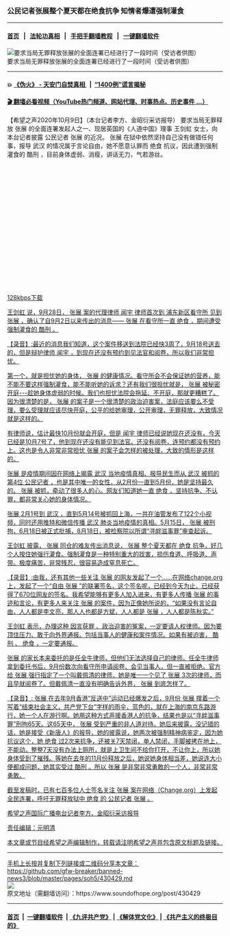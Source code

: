 ### 公民记者张展整个夏天都在绝食抗争 知情者爆遭强制灌食
------------------------

#### [首页](https://github.com/gfw-breaker/banned-news3/blob/master/README.md) &nbsp;&nbsp;|&nbsp;&nbsp; [法轮功真相](https://github.com/begood0513/basic/blob/master/README.md)  &nbsp;&nbsp;|&nbsp;&nbsp; [手把手翻墙教程](https://github.com/gfw-breaker/guides/wiki)  &nbsp;&nbsp;|&nbsp;&nbsp; [一键翻墙软件](https://github.com/gfw-breaker/nogfw/blob/master/README.md)  



<div><img alt="要求当局无罪释放张展的全面连署已经进行了一段时间（受访者供图）" src="https://img.soundofhope.org/2020-10/4ef19353-eabf-476e-a055-949f9ffb0a3a-1602254617653.jpg"/>
<br/><figcaption class="caption">
 要求当局无罪释放张展的全面连署已经进行了一段时间（受访者供图）
</figcaption></div><hr/>

#### 💥 [《伪火》 - 天安门自焚真相 ](http://158.247.195.190:10000/videos/blog/weihuo.html)&nbsp; |&nbsp; [“1400例”谎言揭秘  ](http://158.247.195.190:10000/videos/blog/jiexi1400.html)

#### [ 🎬  翻墙必看视频（YouTube热门频道、网站代理、时事热点、历史事件 ...）](https://github.com/gfw-breaker/links/blob/master/banned.md)

<div><div class="Content__Wrapper sc-1bvya0-0 grZQxZ">
 <p class="meta-top">
  <span class="meta">
   【希望之声2020年10月9日】（本台记者李方、金昭衍采访报导）
  </span>
  要求当局无罪释放
  <ok href="/term/196223">
   张展
  </ok>
  的全面连署发起人之一、现居英国的《人道中国》理事
  <ok href="/term/393829">
   王剑虹
  </ok>
  女士，向本台记者披露
  <ok href="/term/98194">
   公民记者
  </ok>
  <ok href="/term/196223">
   张展
  </ok>
  的近况。
  <ok href="/term/196223">
   张展
  </ok>
  在狱中依然坚持自己没有做错任何事，报导
  <ok href="/term/39919">
   武汉
  </ok>
  的情况属于言论自由，她不愿意认罪而
  <ok href="/term/14250">
   绝食
  </ok>
  抗议，因此遭到强制灌食的
  <ok href="/term/8379">
   酷刑
  </ok>
  ，目前身体虚弱、消瘦，讲话无力，气若游丝。
 </p>
 <div class="AudioCompact__Wrap-xeq414-0 OHjoL">
  <div class="btn">
   <div class="AspectRatio__Container-sc-8mrkfw-0 gVjdXD" width="100%">
    <div>
     <div>
      <svg class="SVG__StyledSvg-sc-1a9vc73-0 btWksn btn-play" color="#f98f21">
       <use xlink:href="/img/sprite.svg#icon-play">
       </use>
      </svg>
      <svg class="SVG__StyledSvg-sc-1a9vc73-0 btWksn btn-pause" color="#f98f21">
       <use xlink:href="/img/sprite.svg#icon-pause">
       </use>
      </svg>
     </div>
    </div>
   </div>
  </div>
  <div class="wave">
   <canvas class="Waveform__Wrapper-sc-16ierob-0 grvXFa" data-resize-watcher="width">
   </canvas>
  </div>
  <div class="download-block">
   <a download="" href="//media.soundofhope.org/audio04/2020-10/1602253458907.mp3">
    128kbps下载
   </ok>
  </div>
 </div>
 <p>
  <ok href="/term/393829">
   王剑虹
  </ok>
  说，9月28日，
  <ok href="/term/196223">
   张展
  </ok>
  案的代理律师
  <ok href="/term/393832">
   闻宇
  </ok>
  律师首次到
  <ok href="/term/393835">
   浦东新区看守所
  </ok>
  见到
  <ok href="/term/196223">
   张展
  </ok>
  ，确认了自9月2日以来传出的消息——
  <ok href="/term/196223">
   张展
  </ok>
  在看守所一直
  <ok href="/term/14250">
   绝食
  </ok>
  ，期间遭受强制灌食的
  <ok href="/term/8379">
   酷刑
  </ok>
  。
 </p>
 <div class="AD_Embed__Wrap-sc-1xslmin-0 igMuqX module desktop">
  <div>
  </div>
 </div>
 <p>
  【录音】:最近的消息我们知道，这个案件移送到法院已经快3周了，9月18号送去的，但是辩护律师
  <ok href="/term/393832">
   闻宇
  </ok>
  ，到现在还没有预约到见法官和阅卷，所以我们非常担忧。
 </p>
 <p>
  第一个，就是担忧她的身体，
  <ok href="/term/196223">
   张展
  </ok>
  的健康情况。看守所会不会保证她的营养，能不能不要这样强制灌食，能不能听她的诉求？还有我们很担忧就是，
  <ok href="/term/196223">
   张展
  </ok>
  被秘密开庭---趁她身体虚弱的时候。我们也担忧法院会拖延、不开庭，那就更糟糕了。因为很清楚的是，
  <ok href="/term/196223">
   张展
  </ok>
  的案子是一个很清楚的政治迫害案，法庭应该要么不受理，要么受理就应该尽快开庭，公平的给她审理，公开审理，无罪释放，大致情况就是这样的。
 </p>
 <p>
  有律师说，估计最快10月份就会开庭，但是
  <ok href="/term/393832">
   闻宇
  </ok>
  律师已经说她现在还没有，今天已经是10月7号了，他到现在还没有能见到法官。还没有阅卷，连预约都没有预约上。这也是令人非常非常担忧
  <ok href="/term/196223">
   张展
  </ok>
  的案子会怎样的被处理，大致的情形是这样的。
 </p>
 <p>
  <ok href="/term/196223">
   张展
  </ok>
  是疫情期间因在网络上揭露
  <ok href="/term/39919">
   武汉
  </ok>
  当地疫情真相、报导民生而从
  <ok href="/term/39919">
   武汉
  </ok>
  被抓的第4位
  <ok href="/term/98194">
   公民记者
  </ok>
  ，也是其中唯一的女性，从2月份一直到5月份，她是坚持最久的。
  <ok href="/term/196223">
   张展
  </ok>
  被抓，牵动了很多人的心。网友们知道她一直
  <ok href="/term/14250">
   绝食
  </ok>
  ，坚持抗争、不认罪，都非常关心她的身体情况。
 </p>
 <p>
  <ok href="/term/196223">
   张展
  </ok>
  2月1号到
  <ok href="/term/39919">
   武汉
  </ok>
  ，直到5月14号被抓回上海，一共在油管发布了122个小视频，同时还用推特和微信传播
  <ok href="/term/39919">
   武汉
  </ok>
  肺炎当地疫情的真相。5月15日，
  <ok href="/term/196223">
   张展
  </ok>
  被刑拘，6月18日被正式批捕，8月18日，被检察院以所谓“寻衅滋事罪”审查起诉。
 </p>
 <p>
  <ok href="/term/393829">
   王剑虹
  </ok>
  披露，
  <ok href="/term/196223">
   张展
  </ok>
  同仓的难友传出消息说，
  <ok href="/term/196223">
   张展
  </ok>
  整个夏天都在
  <ok href="/term/14250">
   绝食
  </ok>
  抗争，好几个人按住她强行灌食。强制灌食是一种特别重大的戕害，损伤食道、呼吸道、声带。极度痛苦，非常残忍，很容易造成窒息死亡。
 </p>
 <p>
  【录音】:由我，还有其他一些关注
  <ok href="/term/196223">
   张展
  </ok>
  的网友发起了一个……在网络change.org上，发起了一个“自由
  <ok href="/term/196223">
   张展
  </ok>
  ”的联署签名，这个签名呢，已经到今天为止、已经获得了670位网友的签名。我希望能够有更多人加入进来，有更多人传播
  <ok href="/term/196223">
   张展
  </ok>
  的事迹和言论，有更多人来关注
  <ok href="/term/196223">
   张展
  </ok>
  的案件，因为正像她所说的，“如果没有言论自由，人人都是李文亮，那人人也都是方斌，人人都是
  <ok href="/term/196223">
   张展
  </ok>
  ，人人都是陈秋实。”
 </p>
 <p>
  <ok href="/term/393829">
   王剑虹
  </ok>
  表示，办理这种
  <ok href="/term/60344">
   因言获罪
  </ok>
  、政治迫害的冤案，一定要请人权律师。因为要顶住压力、敢于向外界通报。包括当事人的健康和案件情况。如果有被迫害，
  <ok href="/term/8379">
   酷刑
  </ok>
  、
  <ok href="/term/14250">
   绝食
  </ok>
  ，一定要通报。
 </p>
 <p>
  <ok href="/term/196223">
   张展
  </ok>
  的家长本来委托的是任全牛律师，但他们无法选择自己的律师。任全牛律师拿到委托书后，9月份数次向看守所申请阅卷、会见当事人，但一直被拒绝。官方给
  <ok href="/term/196223">
   张展
  </ok>
  强行指定了一个叫戴佩清的律师，她是唯一一个见了
  <ok href="/term/196223">
   张展
  </ok>
  3次的律师，而且早就阅卷了。但戴佩清一直没有明确告诉外界，
  <ok href="/term/196223">
   张展
  </ok>
  到底怎样了。
 </p>
 <div class="AD_Embed__Wrap-sc-1xslmin-0 igMuqX module desktop">
  <div>
  </div>
 </div>
 <p>
  【录音】:
  <ok href="/term/196223">
   张展
  </ok>
  在去年9月香港“反送中”运动已经爆发之后，9月份
  <ok href="/term/196223">
   张展
  </ok>
  撑着一个写着“结束社会主义，共产党下台”字样的雨伞，蓝色的，就在上海的南京东路游行，她一个人在游行啊。她用这种方式声援香港人的抗争，结果也是以“寻衅滋事罪”刑拘65天。这65天中，
  <ok href="/term/196223">
   张展
  </ok>
  受到严重的非人道对待。她后来披露，没记错的话，她是接受《新唐人》的报导，她的披露说，她两次被强制精神病鉴定，因为她抗议这个，她
  <ok href="/term/14250">
   绝食
  </ok>
  过2次来抗争，还被关7天禁闭，单人禁闭，手脚被拷在地上，不能动，整整7天没有办法上厕所，就是上卫生间不给你打开，不让你上，所以她身体受到了摧残。等她在去年的11月份释放之后，她说她身体相当差，她说连大小便都成问题，她其实受过
  <ok href="/term/8379">
   酷刑
  </ok>
  。所以
  <ok href="/term/196223">
   张展
  </ok>
  是非常非常勇敢的一个人，非常非常勇敢。
 </p>
 <p>
  截至发稿时，已有七百多位人士签名关注
  <ok href="/term/196223">
   张展
  </ok>
  案在网络（Change.org）上发起全民连署，呼吁无罪释放狱中
  <ok href="/term/14250">
   绝食
  </ok>
  的
  <ok href="/term/98194">
   公民记者
  </ok>
  <ok href="/term/196223">
   张展
  </ok>
  。
 </p>
 <p>
  希望之声国际广播电台记者李方、金昭衍采访报导
 </p>
 <p class="meta-btm">
  责任编辑：元明清
 </p>
 <p class="meta-btm">
  本文章或节目经希望之声编辑制作，转载请注明希望之声并包含原文标题及链接。
 </p>
</div>
</div>
<hr/>
手机上长按并复制下列链接或二维码分享本文章：<br/>
https://github.com/gfw-breaker/banned-news3/blob/master/pages/soh5/430429.md <br/>
<a href='https://github.com/gfw-breaker/banned-news3/blob/master/pages/soh5/430429.md'><img src='https://github.com/gfw-breaker/banned-news3/blob/master/pages/soh5/430429.md.png'/></a> <br/>
原文地址（需翻墙访问）：https://www.soundofhope.org/post/430429


------------------------
#### [首页](https://github.com/gfw-breaker/banned-news3/blob/master/README.md) &nbsp;|&nbsp; [一键翻墙软件](https://github.com/gfw-breaker/nogfw/blob/master/README.md) &nbsp;| [《九评共产党》](https://github.com/gfw-breaker/9ping.md/blob/master/README.md#九评之一评共产党是什么) | [《解体党文化》](https://github.com/gfw-breaker/jtdwh.md/blob/master/README.md) | [《共产主义的终极目的》](https://github.com/gfw-breaker/gczydzjmd.md/blob/master/README.md)


<img src='http://gfw-breaker.win/banned-news3/pages/soh5/430429.md' width='0px' height='0px'/>